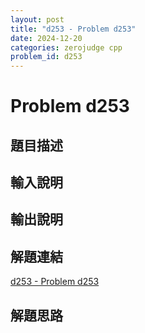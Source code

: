 ```yaml
---
layout: post
title: "d253 - Problem d253"
date: 2024-12-20
categories: zerojudge cpp
problem_id: d253
---
```


# Problem d253

## 題目描述



## 輸入說明



## 輸出說明



## 解題連結

[d253 - Problem d253](https://zerojudge.tw/ShowProblem?problemid=d253)

## 解題思路

